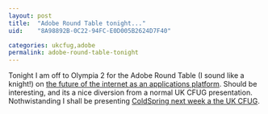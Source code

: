 ```yaml
---
layout: post
title:  "Adobe Round Table tonight..."
uid:	"8A98892B-0C22-94FC-E0D005B2624D7F40"

categories: ukcfug,adobe
permalink: adobe-round-table-tonight
---
```

Tonight I am off to Olympia 2 for the Adobe Round Table (I sound like a knight!) on <a href="http://events.adobe.co.uk/events/cgi/event.cgi?eventid=3424&country=uk">the future of the internet as an applications platform</a>. Should be interesting, and its a nice diversion from a normal UK CFUG presentation. Nothwistanding I shall be presenting <a href="http://www.ukcfug.org/index.cfm?objectid=DFC76F2A-F1FF-921E-1825D894DB19E50A">ColdSpring next week a the UK CFUG</a>.
